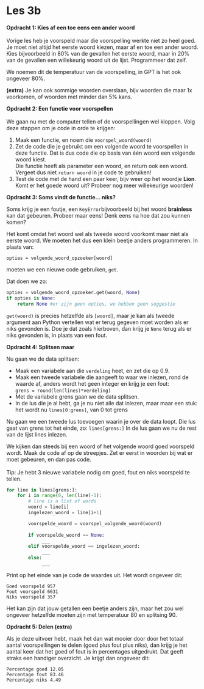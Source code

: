 # Les 3b

**Opdracht 1: Kies af een toe eens een ander woord**\
\
Vorige les heb je voorspeld maar die voorspelling werkte niet zo heel goed. Je moet niet altijd het eerste woord kiezen, maar af en toe een ander woord. Kies bijvoorbeeld in 80% van de gevallen het eerste woord, maar in 20% van de gevallen een willekeurig woord uit de lijst. Programmeer dat zelf.

We noemen dit de temperatuur van de voorspelling, in GPT is het ook ongeveer 80%.

**(extra)** Je kan ook sommige woorden overslaan, bijv woorden die maar 1x voorkomen, of woorden met minder dan 5% kans.&#x20;

**Opdracht 2: Een functie voor voorspellen**\
\
We gaan nu met de computer tellen of de voorspellingen wel kloppen. Volg deze stappen om je code in orde te krijgen:

1. Maak een functie, en noem die `voorspel_woord(woord)`
2. Zet de code die je gebruikt om een volgende woord te voorspellen in deze functie. Dat is dus code die op basis van één woord een volgende woord kiest.\
   Die functie heeft als parameter een woord, en return ook een woord. \
   Vergeet dus niet  `return woord` in je code te gebruiken!
3. Test de code met de hand een paar keer, bijv weer op het woordje **Lion**. Komt er het goede woord uit? Probeer nog meer willekeurige woorden!

**Opdracht 3: Soms vindt de functie... niks?**

Soms krijg je een foutje, een `KeyError`bijvoorbeeld bij het woord **brainless** kan dat gebeuren. Probeer maar eens! Denk eens na hoe dat zou kunnen komen?

Het komt omdat het woord wel als tweede woord voorkomt maar niet als eerste woord. We moeten het dus een klein beetje anders programmeren. In plaats van:

`opties = volgende_woord_opzoeker[woord]`

&#x20;moeten we een nieuwe code gebruiken, `get`.

Dat doen we zo:

```python
opties = volgende_woord_opzoeker.get(woord, None)
if opties is None:
    return None #er zijn geen opties, we hebben geen suggestie
```

`get(woord)` is precies hetzelfde als `[woord]`, maar je kan als tweede argument aan Python vertellen wat er terug gegeven moet worden als er niks gevonden is. Doe je dat zoals hierboven, dan krijg je `None` terug als er niks gevonden is, in plaats van een fout.

**Opdracht 4: Splitsen maar**

Nu gaan we de data splitsen:

* Maak een variabele aan die `verdeling` heet, en zet die op 0.9.
* Maak een tweede variabele die aangeeft to waar we inlezen, rond de waarde af, anders wordt het geen integer en krijg je een fout:\
  `grens = round(len(lines)*verdeling)`
* Met de variabele grens gaan we de data splitsen.&#x20;
*   In de lus die je al hebt, ga je nu niet alle dat inlezen, maar maar een stuk: het wordt nu `lines[0:grens]`, van 0 tot grens



Nu gaan we een tweede lus toevoegen waarin je over de data loopt. Die lus gaat van grens tot het einde, zo: `lines[grens:]` In de lus gaan we nu de rest van de lijst lines inlezen.&#x20;

We kijken dan steeds bij een woord of het volgende woord goed voorspeld wordt. Maak de code af op de streepjes. Zet er eerst in woorden bij wat er moet gebeuren, en dan pas code. \
\
Tip: Je hebt 3 nieuwe variabele nodig om goed, fout en niks voorspeld te tellen.

```python
for line in lines[grens:]:
    for i in range(0, len(line)-1):
        # line is a list of words
        woord = line[i]
        ingelezen_woord = line[i+1]

        voorspelde_woord = voorspel_volgende_woord(woord)
        
        if voorspelde_woord == None:
             ___
        elif voorspelde_woord == ingelezen_woord:
             ___
        else:
             ___ 
```

Print op het einde van je code de waardes uit. Het wordt ongeveer dit:

```
Goed voorspeld 957
Fout voorspeld 6631
Niks voorspeld 357
```

Het kan zijn dat jouw getallen een beetje anders zijn, maar het zou wel ongeveer hetzelfde moeten zijn met temperatuur 80 en splitsing 90.

**Opdracht 5: Delen (extra)**

Als je deze uitvoer hebt, maak het dan wat mooier door door het totaal aantal voorspellingen te delen (goed plus fout plus niks), dan krijg je het aantal keer dat het goed of fout is in percentages uitgedrukt. Dat geeft straks een handiger overzicht. Je krijgt dan ongeveer dit:

```
Percentage goed 12.05
Percentage fout 83.46
Percentage niks 4.49
```













